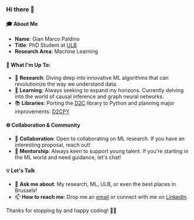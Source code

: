 ### Hi there 👋

#### 🎓 About Me
- **Name**: Gian Marco Paldino
- **Title**: PhD Student at [ULB](https://www.ulb.ac.be/)
- **Research Area**: Machine Learning

#### 🚀 What I'm Up To:
- 🔭 **Research**: Diving deep into innovative ML algorithms that can revolutionize the way we understand data.
- 🌱 **Learning**: Always seeking to expand my horizons. Currently delving into the world of causal inference and graph neural networks.
- 📚 **Libraries**: Porting the [D2C](https://github.com/gbonte/D2C) library to Python and planning major improvements: [D2CPY](https://www.gianmarcopaldino.com/D2CPY/README.html)

#### 🌐 Collaboration & Community
- 👯 **Collaboration**: Open to collaborating on ML research. If you have an interesting proposal, reach out!
- 🤔 **Mentorship**: Always keen to support young talent. If you're starting in the ML world and need guidance, let's chat!

#### 💡 Let's Talk
- 💬 **Ask me about**: My research, ML, ULB, or even the best places in Brussels!
- 📫 **How to reach me**: Drop me an [email](mailto:gpaldino@ulb.ac.be) or connect with me on [LinkedIn](https://www.linkedin.com/in/gianmarcopaldino/).

<!--
#### 🌟 Fun Tidbits:
- 😄 **Pronouns**: He/Him
- ⚡ **Fun fact**: Every time I hit a research roadblock, I take a short break to make a homemade waffle. It's the Belgian way!
-->

Thanks for stopping by and happy coding! 👨‍💻
